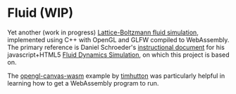 # Fluid (WIP)
Yet another (work in progress) [Lattice-Boltzmann fluid simulation](https://marl0ny.github.io/wasm-fluid2d/), implemented using C++ with OpenGL and GLFW compiled to WebAssembly. The primary reference is Daniel Schroeder's [instructional document](http://physics.weber.edu/schroeder/javacourse/LatticeBoltzmann.pdf) for his javascript+HTML5 [Fluid Dynamics Simulation](https://physics.weber.edu/schroeder/fluids/), on which this project is based on.

The [opengl-canvas-wasm](https://github.com/timhutton/opengl-canvas-wasm) example by [timhutton](https://github.com/timhutton/opengl-canvas-wasm) was particularly helpful in learning how to get a WebAssembly program to run.
